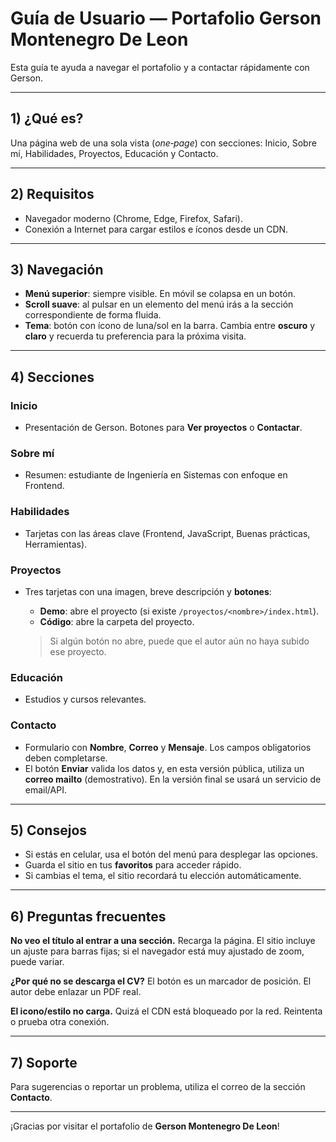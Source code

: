 # Guía de Usuario — Portafolio **Gerson Montenegro De Leon**

Esta guía te ayuda a navegar el portafolio y a contactar rápidamente con Gerson.

---

## 1) ¿Qué es?

Una página web de una sola vista (*one‑page*) con secciones: Inicio, Sobre mí, Habilidades, Proyectos, Educación y Contacto.

---

## 2) Requisitos

* Navegador moderno (Chrome, Edge, Firefox, Safari).
* Conexión a Internet para cargar estilos e íconos desde un CDN.

---

## 3) Navegación

* **Menú superior**: siempre visible. En móvil se colapsa en un botón.
* **Scroll suave**: al pulsar en un elemento del menú irás a la sección correspondiente de forma fluida.
* **Tema**: botón con ícono de luna/sol en la barra. Cambia entre **oscuro** y **claro** y recuerda tu preferencia para la próxima visita.

---

## 4) Secciones

### Inicio

* Presentación de Gerson. Botones para **Ver proyectos** o **Contactar**.

### Sobre mí

* Resumen: estudiante de Ingeniería en Sistemas con enfoque en Frontend.

### Habilidades

* Tarjetas con las áreas clave (Frontend, JavaScript, Buenas prácticas, Herramientas).

### Proyectos

* Tres tarjetas con una imagen, breve descripción y **botones**:

  * **Demo**: abre el proyecto (si existe `/proyectos/<nombre>/index.html`).
  * **Código**: abre la carpeta del proyecto.

  > Si algún botón no abre, puede que el autor aún no haya subido ese proyecto.

### Educación

* Estudios y cursos relevantes.

### Contacto

* Formulario con **Nombre**, **Correo** y **Mensaje**. Los campos obligatorios deben completarse.
* El botón **Enviar** valida los datos y, en esta versión pública, utiliza un **correo mailto** (demostrativo). En la versión final se usará un servicio de email/API.

---

## 5) Consejos

* Si estás en celular, usa el botón del menú para desplegar las opciones.
* Guarda el sitio en tus **favoritos** para acceder rápido.
* Si cambias el tema, el sitio recordará tu elección automáticamente.

---

## 6) Preguntas frecuentes

**No veo el título al entrar a una sección.**
Recarga la página. El sitio incluye un ajuste para barras fijas; si el navegador está muy ajustado de zoom, puede variar.

**¿Por qué no se descarga el CV?**
El botón es un marcador de posición. El autor debe enlazar un PDF real.

**El icono/estilo no carga.**
Quizá el CDN está bloqueado por la red. Reintenta o prueba otra conexión.

---

## 7) Soporte

Para sugerencias o reportar un problema, utiliza el correo de la sección **Contacto**.

---

¡Gracias por visitar el portafolio de **Gerson Montenegro De Leon**!
